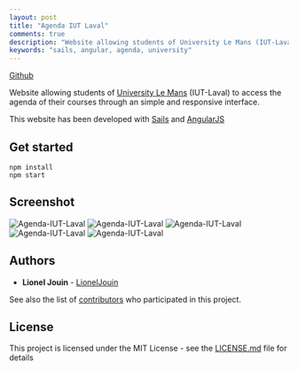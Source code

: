 ```yaml
---
layout: post
title: "Agenda IUT Laval"
comments: true
description: "Website allowing students of University Le Mans (IUT-Laval) to access the agenda of their courses through an simple and responsive interface."
keywords: "sails, angular, agenda, university"
---
```


[Github](https://github.com/Tarkiflettes/Agenda-IUT-Laval)

Website allowing students of [University Le Mans](http://www.univ-lemans.fr/fr/index.html) (IUT-Laval) to access the agenda of their courses through an simple and responsive interface.

This website has been developed with [Sails](https://github.com/balderdashy/sails) and [AngularJS](https://github.com/angular/angular.js)

## Get started

```
npm install
npm start
```

## Screenshot
  
![Agenda-IUT-Laval](https://i.imgur.com/xgjaTOd.png)
![Agenda-IUT-Laval](https://i.imgur.com/tolKOEz.png)
![Agenda-IUT-Laval](https://i.imgur.com/U8j2ErM.png)
![Agenda-IUT-Laval](https://i.imgur.com/Bqexkn0.png)
![Agenda-IUT-Laval](https://i.imgur.com/CuZq9rG.png)

## Authors

* **Lionel Jouin** - [LionelJouin](https://github.com/LionelJouin)  

See also the list of [contributors](https://github.com/Tarkiflettes/Agenda-IUT-Laval/graphs/contributors) who participated in this project.

## License

This project is licensed under the MIT License - see the [LICENSE.md](LICENSE.md) file for details